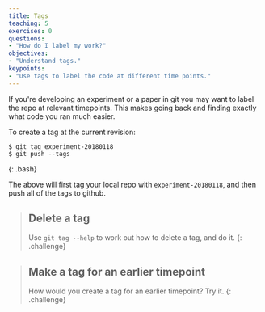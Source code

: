 ```yaml
---
title: Tags 
teaching: 5
exercises: 0
questions:
- "How do I label my work?"
objectives:
- "Understand tags."
keypoints:
- "Use tags to label the code at different time points."
---
```


If you're developing an experiment or a paper in git 
you may want to label the repo at relevant timepoints.
This makes going back and finding exactly what code you ran much easier.

To create a tag at the current revision:

~~~
$ git tag experiment-20180118
$ git push --tags
~~~
{: .bash}

The above will first tag your local repo with `experiment-20180118`,
and then push all of the tags to github.

> ## Delete a tag
>
> Use `git tag --help` to work out how to delete a tag, and do it.
{: .challenge}

> ## Make a tag for an earlier timepoint
>
> How would you create a tag for an earlier timepoint? Try it.
{: .challenge}

